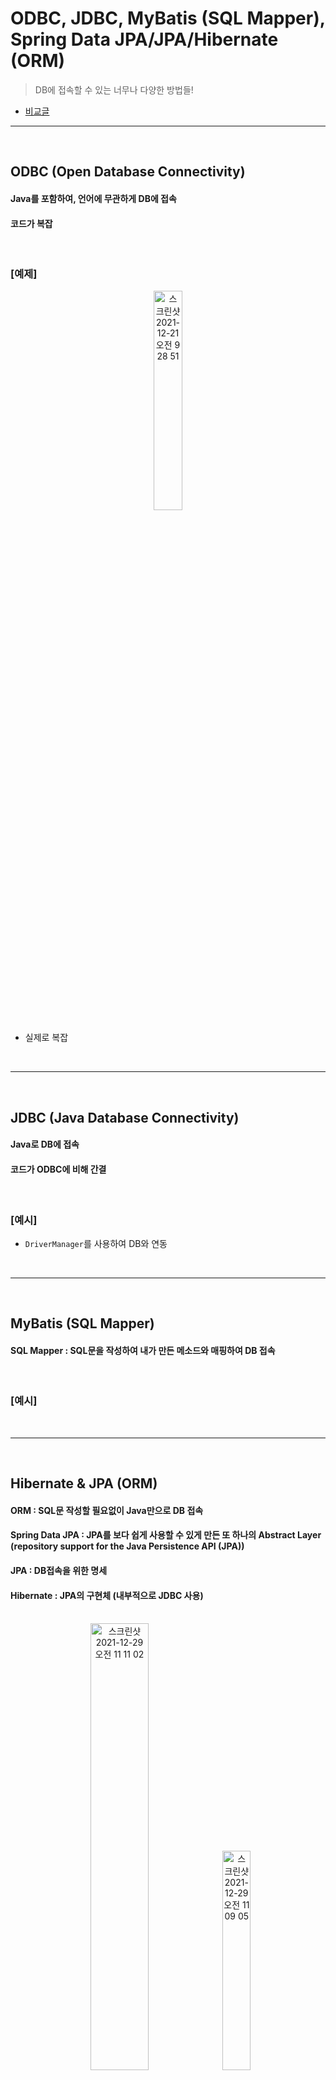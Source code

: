 # ODBC, JDBC, MyBatis (SQL Mapper), Spring Data JPA/JPA/Hibernate (ORM)
> DB에 접속할 수 있는 너무나 다양한 방법들!
* [비교글](https://skyblue300a.tistory.com/7)

<hr>
<br>

## ODBC (Open Database Connectivity)
#### Java를 포함하여, 언어에 무관하게 DB에 접속
#### 코드가 복잡

<br>

### [예제]

<div align="center">
  <img width="30%" alt="스크린샷 2021-12-21 오전 9 28 51" src="https://user-images.githubusercontent.com/37537227/146850598-269749d4-9fd6-42e2-a704-77e238f5b6e0.png">
</div>

* 실제로 복잡

<br>
<hr>
<br>

## JDBC (Java Database Connectivity)
#### Java로 DB에 접속
#### 코드가 ODBC에 비해 간결

<br>

### [예시]
* `DriverManager`를 사용하여 DB와 연동

<br>
<hr>
<br>

## MyBatis (SQL Mapper)
#### SQL Mapper : SQL문을 작성하여 내가 만든 메소드와 매핑하여 DB 접속 

<br>

### [예시]


<br>
<hr>
<br>

## Hibernate & JPA (ORM) 
#### ORM : SQL문 작성할 필요없이 Java만으로 DB 접속
#### Spring Data JPA : JPA를 보다 쉽게 사용할 수 있게 만든 또 하나의 Abstract Layer (repository support for the Java Persistence API (JPA))
#### JPA : DB접속을 위한 명세 
#### Hibernate : JPA의 구현체 (내부적으로 JDBC 사용)

<br>

<div align="center">
  <img width="42.8%" alt="스크린샷 2021-12-29 오전 11 11 02" src="https://user-images.githubusercontent.com/37537227/147620822-ca0a758a-34dc-42f0-bc3a-62b900fa2f1b.png">
  <img width="30%" alt="스크린샷 2021-12-29 오전 11 09 05" src="https://user-images.githubusercontent.com/37537227/147620741-0d8ae15a-0fb5-4035-9974-7478ef09d6c6.png">
</div>

<br>


### [예제]
```java
interface TestRepository extends JpaRepository<Test, Long> {
  
}
```
* JpaRepository가 JPA Interface

* 상속 Rule  
  * `Interface extends Interface`
  * Interface cannot extends Class
  * Class extends Class
  * Class implements Interface

<br>

### [JpaRepository, CrudRepository, PagingAndSortingRepository]

* CrudRepository
* PagingAndSortingRepository
* JpaRepository


<br>
<hr>
<br>
